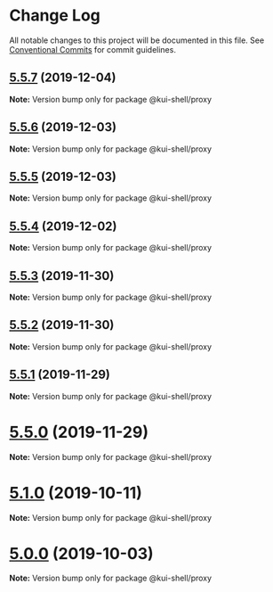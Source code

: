 # Change Log

All notable changes to this project will be documented in this file.
See [Conventional Commits](https://conventionalcommits.org) for commit guidelines.

## [5.5.7](https://github.com/IBM/kui/compare/v4.5.0...v5.5.7) (2019-12-04)

**Note:** Version bump only for package @kui-shell/proxy

## [5.5.6](https://github.com/IBM/kui/compare/v4.5.0...v5.5.6) (2019-12-03)

**Note:** Version bump only for package @kui-shell/proxy

## [5.5.5](https://github.com/IBM/kui/compare/v4.5.0...v5.5.5) (2019-12-03)

**Note:** Version bump only for package @kui-shell/proxy

## [5.5.4](https://github.com/IBM/kui/compare/v4.5.0...v5.5.4) (2019-12-02)

**Note:** Version bump only for package @kui-shell/proxy

## [5.5.3](https://github.com/IBM/kui/compare/v4.5.0...v5.5.3) (2019-11-30)

**Note:** Version bump only for package @kui-shell/proxy

## [5.5.2](https://github.com/IBM/kui/compare/v5.5.1...v5.5.2) (2019-11-30)

**Note:** Version bump only for package @kui-shell/proxy

## [5.5.1](https://github.com/IBM/kui/compare/v5.5.0...v5.5.1) (2019-11-29)

**Note:** Version bump only for package @kui-shell/proxy

# [5.5.0](https://github.com/IBM/kui/compare/v4.5.0...v5.5.0) (2019-11-29)

**Note:** Version bump only for package @kui-shell/proxy

# [5.1.0](https://github.com/IBM/kui/compare/v4.5.0...v5.1.0) (2019-10-11)

**Note:** Version bump only for package @kui-shell/proxy

# [5.0.0](https://github.com/IBM/kui/compare/v4.5.0...v5.0.0) (2019-10-03)

**Note:** Version bump only for package @kui-shell/proxy
